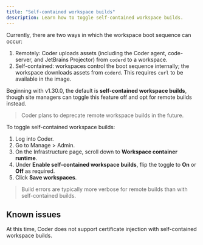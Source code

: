 ```yaml
---
title: "Self-contained workspace builds"
description: Learn how to toggle self-contained workspace builds.
---
```


Currently, there are two ways in which the workspace boot sequence can occur:

1. Remotely: Coder uploads assets (including the Coder agent, code-server, and
   JetBrains Projector) from `coderd` to a workspace.
1. Self-contained: workspaces control the boot sequence internally; the
   workspace downloads assets from `coderd`. This requires `curl` to be
   available in the image.

Beginning with v1.30.0, the default is **self-contained workspace builds**,
though site managers can toggle this feature off and opt for remote builds
instead.

> Coder plans to deprecate remote workspace builds in the future.

To toggle self-contained workspace builds:

1. Log into Coder.
1. Go to Manage > Admin.
1. On the Infrastructure page, scroll down to **Workspace container runtime**.
1. Under **Enable self-contained workspace builds**, flip the toggle to **On**
   or **Off** as required.
1. Click **Save workspaces**.

> Build errors are typically more verbose for remote builds than with
> self-contained builds.

## Known issues

At this time, Coder does not support certificate injection with self-contained
workspace builds.
